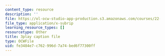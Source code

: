 ```yaml
---
content_type: resource
description: ''
file: https://ol-ocw-studio-app-production.s3.amazonaws.com/courses/22-01-introduction-to-nuclear-engineering-and-ionizing-radiation-fall-2016/fe3484e7c762996d7a74bed6f77300ff_nAtTW8ZW33s.srt
file_type: application/x-subrip
learning_resource_types: []
resourcetype: Other
title: 3play caption file
type: OCWFile
uid: fe3484e7-c762-996d-7a74-bed6f77300ff
---
```

